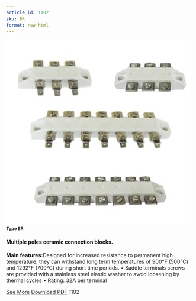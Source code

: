 ```yaml
---
article_id: 1102
sku: BR
format: raw-html
---
```

 <img src="../new-images/BR.jpg" class="card-imgs mb-2">
 <small class="text-grey mb-2"><b>Type BR</b> </small>
 <h4>Multiple poles ceramic connection blocks.</h4>
 <p><b>Main features:</b>Designed for increased resistance to permanent high temperature, they can withstand long term temperatures of 900&#xB0;F (500&#xB0;C) and 1292&#xB0;F (700&#xB0;C) during short time periods.
 &#x2022; Saddle terminals screws are provided with a stainless steel elastic washer to avoid loosening by thermal cycles
 &#x2022; Rating: 32A per terminal</p>
 <div class="btns">
 <a href="multiple-poles-ceramic-connection-blocks-type-br.html" class="btn-red">See More</a>
 <a href="pdf/10-5High temperature grommet20140618.pdf" target="_blank" class="btn-red">Download PDF</a>
 <!-- <a href="http://www.ultimheat.com/cat10.html" target="_blank" class="access-link"> Access full catalogue <i class="fa fa-external-link" aria-hidden="true"></i> </a> -->
 <span class="number-btn">1102</span>
 </div>
 
